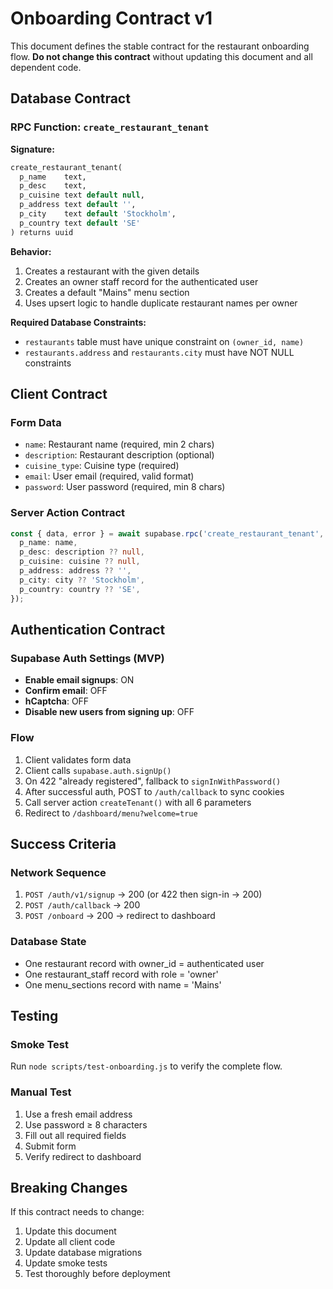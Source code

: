 # Onboarding Contract v1

This document defines the stable contract for the restaurant onboarding flow. **Do not change this contract** without updating this document and all dependent code.

## Database Contract

### RPC Function: `create_restaurant_tenant`

**Signature:**
```sql
create_restaurant_tenant(
  p_name    text,
  p_desc    text,
  p_cuisine text default null,
  p_address text default '',
  p_city    text default 'Stockholm',
  p_country text default 'SE'
) returns uuid
```

**Behavior:**
1. Creates a restaurant with the given details
2. Creates an owner staff record for the authenticated user
3. Creates a default "Mains" menu section
4. Uses upsert logic to handle duplicate restaurant names per owner

**Required Database Constraints:**
- `restaurants` table must have unique constraint on `(owner_id, name)`
- `restaurants.address` and `restaurants.city` must have NOT NULL constraints

## Client Contract

### Form Data
- `name`: Restaurant name (required, min 2 chars)
- `description`: Restaurant description (optional)
- `cuisine_type`: Cuisine type (required)
- `email`: User email (required, valid format)
- `password`: User password (required, min 8 chars)

### Server Action Contract
```typescript
const { data, error } = await supabase.rpc('create_restaurant_tenant', {
  p_name: name,
  p_desc: description ?? null,
  p_cuisine: cuisine ?? null,
  p_address: address ?? '',
  p_city: city ?? 'Stockholm',
  p_country: country ?? 'SE',
});
```

## Authentication Contract

### Supabase Auth Settings (MVP)
- **Enable email signups**: ON
- **Confirm email**: OFF
- **hCaptcha**: OFF
- **Disable new users from signing up**: OFF

### Flow
1. Client validates form data
2. Client calls `supabase.auth.signUp()`
3. On 422 "already registered", fallback to `signInWithPassword()`
4. After successful auth, POST to `/auth/callback` to sync cookies
5. Call server action `createTenant()` with all 6 parameters
6. Redirect to `/dashboard/menu?welcome=true`

## Success Criteria

### Network Sequence
1. `POST /auth/v1/signup` → 200 (or 422 then sign-in → 200)
2. `POST /auth/callback` → 200
3. `POST /onboard` → 200 → redirect to dashboard

### Database State
- One restaurant record with owner_id = authenticated user
- One restaurant_staff record with role = 'owner'
- One menu_sections record with name = 'Mains'

## Testing

### Smoke Test
Run `node scripts/test-onboarding.js` to verify the complete flow.

### Manual Test
1. Use a fresh email address
2. Use password ≥ 8 characters
3. Fill out all required fields
4. Submit form
5. Verify redirect to dashboard

## Breaking Changes

If this contract needs to change:
1. Update this document
2. Update all client code
3. Update database migrations
4. Update smoke tests
5. Test thoroughly before deployment
